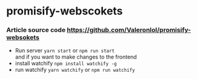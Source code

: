 # promisify-webscokets

### Article source code https://github.com/Valeronlol/promisify-websokets

- Run server
```yarn start``` or ```npm run start``` <br/>
and if you want to make changes to the frontend
- install watchify
```npm install watchify -g```
- run watchify
```yarn watchify``` or ```npm run watchify```
